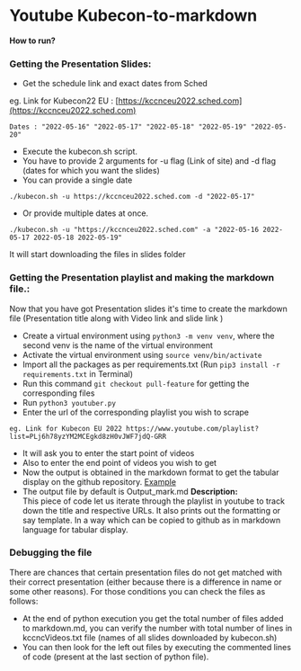 # Youtube Kubecon-to-markdown  

**How to run?**  
### Getting the Presentation Slides:

- Get the schedule link and exact dates from Sched

eg. Link for Kubecon22 EU : [https://kccnceu2022.sched.com](https://kccnceu2022.sched.com)

    Dates : "2022-05-16" "2022-05-17" "2022-05-18" "2022-05-19" "2022-05-20"

- Execute the kubecon.sh script.
- You have to provide 2 arguments for -u flag (Link of site) 
and -d flag (dates for which you want the slides)
- You can provide a single date
```
./kubecon.sh -u https://kccnceu2022.sched.com -d "2022-05-17" 
```
- Or provide multiple dates at once.
```
./kubecon.sh -u "https://kccnceu2022.sched.com" -a "2022-05-16 2022-05-17 2022-05-18 2022-05-19"
```
It will start downloading the files in slides folder

### Getting the Presentation playlist and making the markdown file.:

Now that you have got Presentation slides it's time to create the markdown file (Presentation title along with Video link and slide link )

- Create a virtual environment using `python3 -m venv venv`, where the second venv is the name of the virtual environment
- Activate the virtual environment using `source venv/bin/activate`
- Import all the packages as per requirements.txt (Run `pip3 install -r requirements.txt` in Terminal)
- Run this command `git checkout pull-feature` for getting the corresponding files
- Run `python3 youtuber.py`
- Enter the url of the corresponding playlist you wish to scrape
```
eg. Link for Kubecon EU 2022 https://www.youtube.com/playlist?list=PLj6h78yzYM2MCEgkd8zH0vJWF7jdQ-GRR
```
- It will ask you to enter the start point of videos 
- Also to enter the end point of videos you wish to get
- Now the output is obtained in the markdown format to get the tabular display on the github repository. [Example](https://github.com/cloudyuga/kubecon19-china)  
- The output file by default is Output_mark.md
**Description:**  
This piece of code let us iterate through the playlist in youtube to track down the title and respective URLs.
It also prints out the formatting or say template.
In a way which can be copied to github as in markdown language for tabular display.  

### Debugging the file

There are chances that certain presentation files do not get matched with their correct presentation (either because there is a difference in name or some other reasons).
For those conditions you can check the files as follows:
- At the end of python execution you get the total number of files added to markdown.md, you can verify the number with total number of lines in kccncVideos.txt file (names of all slides downloaded by kubecon.sh)
- You can then look for the left out files by executing the commented lines of code (present at the last section of python file).
